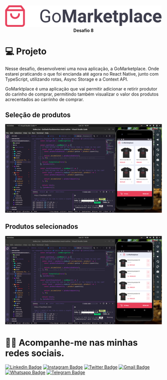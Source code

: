 

<h4 align="center">
<img src="https://github.com/marcosaureliodev/GoStack-fundamentos-react-native/blob/master/src/assets/logo%403x.png" width="550px"/> <br>
Desafio 8 
</h4>

# 💻 Projeto
<p>
Nesse desafio, desenvolverei uma nova aplicação, a GoMarketplace. Onde estarei praticando o que foi encianda até agora no React
Native, junto com TypeScript, utilizando rotas, Async Storage e a Context API.
</p>

<p>
GoMarktplace é uma aplicação que vai permitir adicionar e retirir produtor do carinho de comprar, permitindo também visualizar o valor dos produtos acrecentados ao carrinho de comprar.
</p>

## Seleção de produtos
<img src="https://github.com/marcosaureliodev/GoStack-fundamentos-react-native/blob/master/src/assets/mobile%20GoMarketplace.png"/>

## Produtos selecionados
<img src="https://github.com/marcosaureliodev/GoStack-fundamentos-react-native/blob/master/src/assets/mobile%20GoMarketplace2.png"/>

# 👨‍💻️ Acompanhe-me nas minhas redes sociais.

[![Linkedin Badge](https://img.shields.io/badge/-Linkedin-blue?style=flat-square&logo=Linkedin&logoColor=white&link=https://www.linkedin.com/in/marcos-aur%C3%A9lio-47b590139/)](https://www.linkedin.com/in/marcos-aur%C3%A9lio-47b590139/) [![Instagram Badge](https://img.shields.io/badge/-Instagram-FF0000?style=flat-square&labelColor=FF0000&logo=instagram&logoColor=white&link=https://www.instagram.com/marcosaurelio.oficial)](https://www.instagram.com/marcosaurelio.oficial) [![Twitter Badge](https://img.shields.io/badge/-Twitter-1ca0f1?style=flat-square&labelColor=1ca0f1&logo=twitter&logoColor=white&link=https://twitter.com/aurlio_a)](https://twitter.com/aurlio_a) [![Gmail Badge](https://img.shields.io/badge/-Email-c14438?style=flat-square&logo=Gmail&logoColor=white&link=mailto:marcos.aureliodev@gmail.com)](mailto:marcos.aureliodev@gmail.com) [![Whatsapp Badge](https://img.shields.io/badge/-WhatsApp-brightgreen?style=flat-square&logo=WhatsApp&logoColor=white&link=https://api.whatsapp.com/send?phone=5599982501381)](https://api.whatsapp.com/send?phone=5599982501381) [![Telegram Badge](https://img.shields.io/badge/-Telegram-blue?style=flat-square&logo=Telegram&logoColor=white&link=https://t.me/MarcosAureliodev)](https://t.me/MarcosAureliodev)

